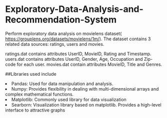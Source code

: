 # Exploratory-Data-Analysis-and-Recommendation-System

Perform exploratory data analysis on movielens dataset( https://grouplens.org/datasets/movielens/1m/).
The dataset contains 3 related data sources: ratings, users and movies.

ratings.dat contains attributes UserID, MovieID, Rating and Timestamp.
users.dat contains attributes UserID, Gender, Age, Occupation and Zip-code for each user.
movies.dat contain attributes MovieID, Title and Genres.

##Libraries used include

<li> Pandas: Used for data manipulation and analysis. </li>
<li>Numpy: Provides flexibility in dealing with multi-dimensional arrays and complex mathematical functions.</li>
<li>Matplotlib: Commonly used library for data visualization</li>
<li>Searborn: Visualization library based on matplotlib. Provides a high-level interface to attractive graphs</li>
